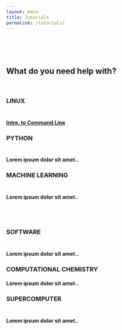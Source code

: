 ```yaml
---
layout: main
title: Tutorials
permalink: /tutorials/
---
```


<head>
  <link rel="stylesheet" href="https://maxcdn.bootstrapcdn.com/bootstrap/3.4.1/css/bootstrap.min.css">
  <link rel="stylesheet" href="https://cdnjs.cloudflare.com/ajax/libs/font-awesome/4.7.0/css/font-awesome.min.css">
  <script src="https://ajax.googleapis.com/ajax/libs/jquery/3.6.0/jquery.min.js"></script>
  <script src="https://maxcdn.bootstrapcdn.com/bootstrap/3.4.1/js/bootstrap.min.js"></script>
  <style>
  .jumbotron {
    background-color: #f4511e;
    color: #fff;
    padding: 100px 25px;
  }
  .container-fluid {
    padding: 50px 0px;
  }
  .logo-small {
    color: #8A0808;
    font-size: 40px;
  }
  </style>
</head>
<body>

<div class="container-fluid text-center">
  <h2>What do you need help with?</h2>
  <br>
  <div class="row">
    <div class="col-sm-4">
      <span class="fa fa-linux logo-small"></span>
      <h3>LINUX <br> <br> </h3>
        <h4><a href="/linux/">Intro. to Command Line</a></h4>
    </div>
    <div class="col-sm-4">
      <span class="fa fa-print logo-small"></span>
      <h3>PYTHON <br> <br> </h3>
      <h4>Lorem ipsum dolor sit amet..</h4>
    </div>
    <div class="col-sm-4">
      <span class="fa fa-video-camera logo-small"></span>
      <h3>MACHINE LEARNING <br> <br> </h3>
      <h4>Lorem ipsum dolor sit amet..</h4>
    </div>
  </div>
  <br><br>
  <div class="row">
    <div class="col-sm-4">
      <span class="fa fa-code-fork logo-small"></span>
      <h3>SOFTWARE <br> <br> </h3>
      <h4>Lorem ipsum dolor sit amet..</h4>
    </div>
    <div class="col-sm-4">
      <span class="fa fa-laptop logo-small"></span>
      <h3>COMPUTATIONAL CHEMISTRY</h3>
      <h4>Lorem ipsum dolor sit amet..</h4>
    </div>
    <div class="col-sm-4">
      <span class="fa fa-cloud-upload logo-small"></span>
      <h3>SUPERCOMPUTER <br> <br> </h3>
      <h4>Lorem ipsum dolor sit amet..</h4>
    </div>
  </div>
</div>
</body>


